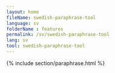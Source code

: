 ```yaml
---
layout: home
fileName: swedish-paraphrase-tool
language: sv    
folderName : features
permalink: /sv/swedish-paraphrase-tool
lang: sv
tool: swedish-paraphrase-tool
---
```

{% include section/paraphrase.html %}